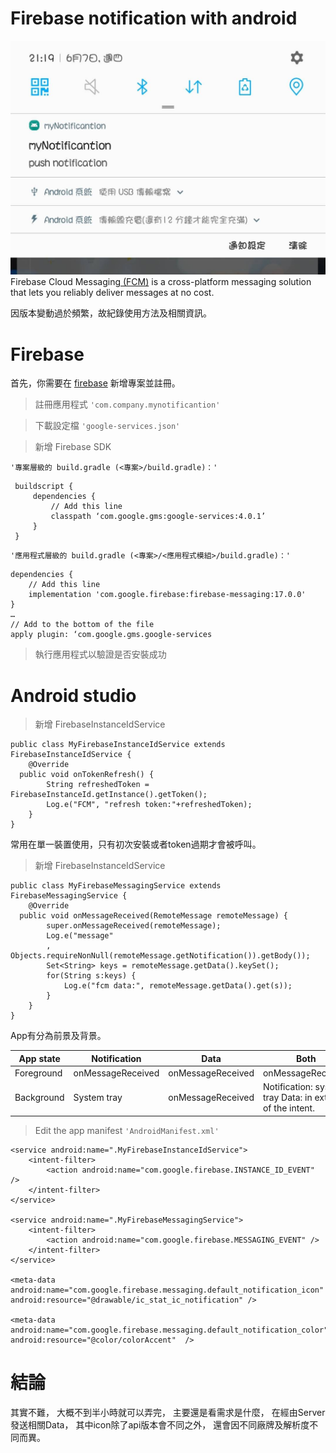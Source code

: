 
# Firebase notification with android
![](https://github.com/yc86209/FirebaseNotification/blob/master/image/notification.jpg) 
Firebase Cloud Messaging[ (FCM)](https://firebase.google.com/docs/cloud-messaging/) is a cross-platform messaging solution that lets you reliably deliver messages at no cost.

因版本變動過於頻繁，故紀錄使用方法及相關資訊。

# Firebase
首先，你需要在 [firebase](https://console.firebase.google.com/) 新增專案並註冊。

> 註冊應用程式 `'com.company.mynotificantion'`

> 下載設定檔 `'google-services.json'`

>新增 Firebase SDK

`'專案層級的 build.gradle (<專案>/build.gradle)：'`

     buildscript {
	     dependencies {
		     // Add this line
		     classpath ‘com.google.gms:google-services:4.0.1’ 
	     } 
     }

`'應用程式層級的 build.gradle (<專案>/<應用程式模組>/build.gradle)：'`

    dependencies {
	    // Add this line
        implementation 'com.google.firebase:firebase-messaging:17.0.0' 
    } 
    … 
    // Add to the bottom of the file
    apply plugin: ‘com.google.gms.google-services

> 執行應用程式以驗證是否安裝成功

# Android studio
>新增 FirebaseInstanceIdService

    public class MyFirebaseInstanceIdService extends FirebaseInstanceIdService {  
        @Override  
      public void onTokenRefresh() {  
            String refreshedToken = FirebaseInstanceId.getInstance().getToken();  
            Log.e("FCM", "refresh token:"+refreshedToken);  
        }  
    }
    
常用在單一裝置使用，只有初次安裝或者token過期才會被呼叫。
>新增 FirebaseInstanceIdService

    public class MyFirebaseMessagingService extends FirebaseMessagingService {  
        @Override  
      public void onMessageReceived(RemoteMessage remoteMessage) {  
            super.onMessageReceived(remoteMessage);  
            Log.e("message"
            , Objects.requireNonNull(remoteMessage.getNotification()).getBody());  
            Set<String> keys = remoteMessage.getData().keySet();  
            for(String s:keys) {  
                Log.e("fcm data:", remoteMessage.getData().get(s));  
            }  
        }  
    }
App有分為前景及背景。

|App state  | Notification | Data | Both |
|--|--|--|--|
| Foreground |onMessageReceived  | onMessageReceived | onMessageReceived |
| Background| System tray | onMessageReceived  | Notification: system tray Data: in extras of the intent.|
> Edit the app manifest `'AndroidManifest.xml'`
  

    <service android:name=".MyFirebaseInstanceIdService">  
        <intent-filter>  
            <action android:name="com.google.firebase.INSTANCE_ID_EVENT" />  
        </intent-filter>  
    </service>  
    
    <service android:name=".MyFirebaseMessagingService">  
        <intent-filter>  
            <action android:name="com.google.firebase.MESSAGING_EVENT" />  
        </intent-filter>  
    </service>
    
    <meta-data  
    android:name="com.google.firebase.messaging.default_notification_icon"  
    android:resource="@drawable/ic_stat_ic_notification" />  

    <meta-data  
    android:name="com.google.firebase.messaging.default_notification_color"  
    android:resource="@color/colorAccent"  />
# 結論
其實不難，
大概不到半小時就可以弄完，
主要還是看需求是什麼，
在經由Server發送相關Data，
其中icon除了api版本會不同之外，
還會因不同廠牌及解析度不同而異。
